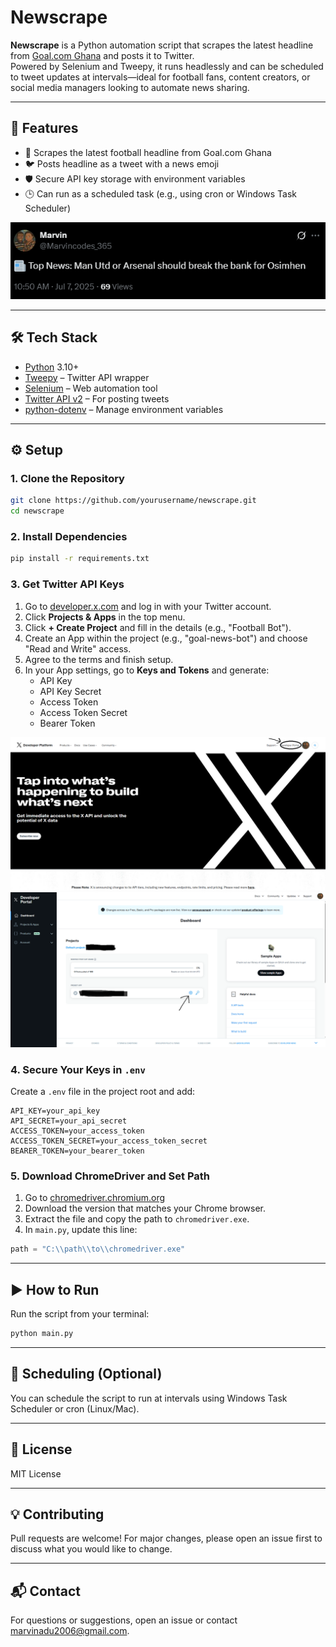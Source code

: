 # Newscrape

**Newscrape** is a Python automation script that scrapes the latest headline from [Goal.com Ghana](https://www.goal.com/en-gh) and posts it to Twitter.  
Powered by Selenium and Tweepy, it runs headlessly and can be scheduled to tweet updates at intervals—ideal for football fans, content creators, or social media managers looking to automate news sharing.

---

## 🚀 Features

- 🔎 Scrapes the latest football headline from Goal.com Ghana
- 🐦 Posts headline as a tweet with a news emoji
- 🛡️ Secure API key storage with environment variables
- 🕒 Can run as a scheduled task (e.g., using cron or Windows Task Scheduler)

![Post Example](images/post.png)

---

## 🛠️ Tech Stack

- [Python](https://www.python.org/) 3.10+
- [Tweepy](https://docs.tweepy.org/) – Twitter API wrapper
- [Selenium](https://www.selenium.dev/documentation/) – Web automation tool
- [Twitter API v2](https://developer.twitter.com/en/docs/twitter-api) – For posting tweets
- [python-dotenv](https://pypi.org/project/python-dotenv/) – Manage environment variables

---

## ⚙️ Setup

### 1. Clone the Repository

```bash
git clone https://github.com/yourusername/newscrape.git
cd newscrape
```

### 2. Install Dependencies

```bash
pip install -r requirements.txt
```

### 3. Get Twitter API Keys

1. Go to [developer.x.com](https://developer.x.com/en) and log in with your Twitter account.
2. Click **Projects & Apps** in the top menu.
3. Click **+ Create Project** and fill in the details (e.g., "Football Bot").
4. Create an App within the project (e.g., "goal-news-bot") and choose "Read and Write" access.
5. Agree to the terms and finish setup.
6. In your App settings, go to **Keys and Tokens** and generate:
    - API Key
    - API Key Secret
    - Access Token
    - Access Token Secret
    - Bearer Token

![Developer Portal](images/portal.png)
![App Settings](images/Setting.png)

### 4. Secure Your Keys in `.env`

Create a `.env` file in the project root and add:

```
API_KEY=your_api_key
API_SECRET=your_api_secret
ACCESS_TOKEN=your_access_token
ACCESS_TOKEN_SECRET=your_access_token_secret
BEARER_TOKEN=your_bearer_token
```

### 5. Download ChromeDriver and Set Path

1. Go to [chromedriver.chromium.org](https://chromedriver.chromium.org/downloads)
2. Download the version that matches your Chrome browser.
3. Extract the file and copy the path to `chromedriver.exe`.
4. In `main.py`, update this line:

```python
path = "C:\\path\\to\\chromedriver.exe"
```

---

## ▶️ How to Run

Run the script from your terminal:

```bash
python main.py
```

---

## 📝 Scheduling (Optional)

You can schedule the script to run at intervals using Windows Task Scheduler or cron (Linux/Mac).

---

## 📄 License

MIT License

---

## 💡 Contributing

Pull requests are welcome! For major changes, please open an issue first to discuss what you would like to change.

---

## 📬 Contact

For questions or suggestions, open an issue or contact [marvinadu2006@gmail.com](mailto:marvinadu2006@gmail.com).
